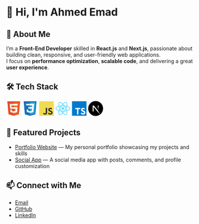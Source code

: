 # 👋 Hi, I'm Ahmed Emad  

## 🚀 About Me  
I’m a **Front-End Developer** skilled in **React.js** and **Next.js**, passionate about building clean, responsive, and user-friendly web applications.  
I focus on **performance optimization**, **scalable code**, and delivering a great **user experience**.  

## 🛠 Tech Stack  

<p align="left">
  <img src="https://raw.githubusercontent.com/devicons/devicon/master/icons/html5/html5-original.svg" alt="html5" width="40" height="40"/>
  <img src="https://raw.githubusercontent.com/devicons/devicon/master/icons/css3/css3-original.svg" alt="css3" width="40" height="40"/>
  <img src="https://raw.githubusercontent.com/devicons/devicon/master/icons/javascript/javascript-original.svg" alt="javascript" width="40" height="40"/>
  <img src="https://raw.githubusercontent.com/devicons/devicon/master/icons/react/react-original.svg" alt="react" width="40" height="40"/>
  <img src="https://raw.githubusercontent.com/devicons/devicon/master/icons/typescript/typescript-original.svg" alt="typescript" width="40" height="40"/>
  <img src="https://raw.githubusercontent.com/devicons/devicon/master/icons/nextjs/nextjs-original.svg" alt="nextjs" width="40" height="40"/>
</p>  

## 📌 Featured Projects  
- [Portfolio Website](https://ahmedemad26.github.io/portfolio/) — My personal portfolio showcasing my projects and skills  
- [Social App](https://github.com/ahmedemad26/social-app) — A social media app with posts, comments, and profile customization  

## 📫 Connect with Me  
- [Email](mailto:ahmeedemadmohamed@gmail.com)  
- [GitHub](https://github.com/ahmedemad26)  
- [LinkedIn](https://www.linkedin.com/in/ahmedemad50/)  
